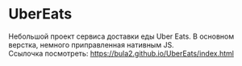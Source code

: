 # UberEats
Небольшой проект сервиса доставки еды Uber Eats. В основном верстка, немного приправленная нативным JS.  
Ссылочка посмотреть: https://bula2.github.io/UberEats/index.html
